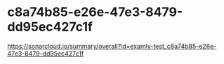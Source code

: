 # c8a74b85-e26e-47e3-8479-dd95ec427c1f
https://sonarcloud.io/summary/overall?id=examly-test_c8a74b85-e26e-47e3-8479-dd95ec427c1f
